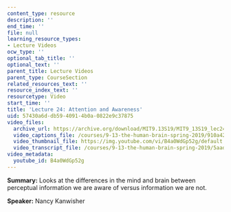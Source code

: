 ```yaml
---
content_type: resource
description: ''
end_time: ''
file: null
learning_resource_types:
- Lecture Videos
ocw_type: ''
optional_tab_title: ''
optional_text: ''
parent_title: Lecture Videos
parent_type: CourseSection
related_resources_text: ''
resource_index_text: ''
resourcetype: Video
start_time: ''
title: 'Lecture 24: Attention and Awareness'
uid: 57430a6d-db59-4091-4b0a-0822e9c37875
video_files:
  archive_url: https://archive.org/download/MIT9.13S19/MIT9_13S19_lec24_300k.mp4
  video_captions_file: /courses/9-13-the-human-brain-spring-2019/910a42344cf15fb488b2d172a136529b_B4a0WdGp52g.vtt
  video_thumbnail_file: https://img.youtube.com/vi/B4a0WdGp52g/default.jpg
  video_transcript_file: /courses/9-13-the-human-brain-spring-2019/5aad709cacf529f11cb09c7e4706ec70_B4a0WdGp52g.pdf
video_metadata:
  youtube_id: B4a0WdGp52g
---
```


**Summary:** Looks at the differences in the mind and brain between perceptual information we are aware of versus information we are not.

**Speaker:** Nancy Kanwisher



